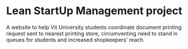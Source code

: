 # Lean StartUp Management project
A website to help Vit University students coordinate document printing request sent to nearest printing store, circumventing need to stand in queues for students and increased shopkeepers’ reach.
